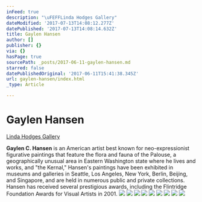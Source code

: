 ```yaml
---
inFeed: true
description: "\uFEFFLinda Hodges Gallery"
dateModified: '2017-07-13T14:08:12.277Z'
datePublished: '2017-07-13T14:08:14.632Z'
title: Gaylen Hansen
author: []
publisher: {}
via: {}
hasPage: true
sourcePath: _posts/2017-06-11-gaylen-hansen.md
starred: false
datePublishedOriginal: '2017-06-11T15:41:38.345Z'
url: gaylen-hansen/index.html
_type: Article

---
```

# Gaylen Hansen

[﻿Linda Hodges Gallery][0]

**Gaylen C. Hansen** is an American artist best known for neo-expressionist figurative paintings that feature the flora and fauna of the Palouse, a geographically unusual area in Eastern Washington state where he lives and works, and "the Kernal," Hansen's paintings have been exhibited in museums and galleries in Seattle, Los Angeles, New York, Berlin, Beijing, and Singapore, and are held in numerous public and private collections. Hansen has received several prestigious awards, including the Flintridge Foundation Awards for Visual Artists in 2001\.
![](https://the-grid-user-content.s3-us-west-2.amazonaws.com/cad5374a-f0b3-4205-a804-7f8c8d526182.jpg)
![](https://the-grid-user-content.s3-us-west-2.amazonaws.com/7a760a93-bd55-4ed8-8760-92d347bc362b.jpg)
![](https://the-grid-user-content.s3-us-west-2.amazonaws.com/b5425056-8393-42a3-8b5c-c7f5a4c34e57.jpg)
![](https://the-grid-user-content.s3-us-west-2.amazonaws.com/37cc107d-27e9-4340-9ccb-b9e6c4712465.jpg)
![](https://the-grid-user-content.s3-us-west-2.amazonaws.com/70f669b6-7086-4135-849d-67d64643bb7e.jpg)
![](https://the-grid-user-content.s3-us-west-2.amazonaws.com/61c9b377-799a-4af5-90ae-5b9db3ec253b.jpg)
![](https://the-grid-user-content.s3-us-west-2.amazonaws.com/cf262936-b103-4aa9-82f8-5adeee9dee4e.jpg)
![](https://the-grid-user-content.s3-us-west-2.amazonaws.com/480ac615-47e4-4b02-aa65-f88e81d64048.jpg)
![](https://the-grid-user-content.s3-us-west-2.amazonaws.com/0089d529-753a-46b5-aa08-3dfbf28585c4.jpg)

[0]: https://www.lindahodgesgallery.com/gaylen-hansen